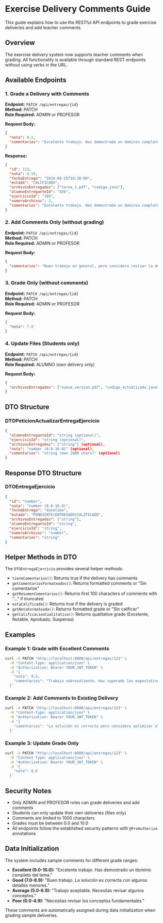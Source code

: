 # Exercise Delivery Comments Guide

This guide explains how to use the RESTful API endpoints to grade exercise deliveries and add teacher comments.

## Overview

The exercise delivery system now supports teacher comments when grading. All functionality is available through standard REST endpoints without using verbs in the URL.

## Available Endpoints

### 1. Grade a Delivery with Comments
**Endpoint:** `PATCH /api/entregas/{id}`  
**Method:** PATCH  
**Role Required:** ADMIN or PROFESOR  

**Request Body:**
```json
{
  "nota": 8.5,
  "comentarios": "Excelente trabajo. Has demostrado un dominio completo del tema. La implementación es elegante y eficiente."
}
```

**Response:**
```json
{
  "id": 123,
  "nota": 8.50,
  "fechaEntrega": "2024-08-25T10:30:00",
  "estado": "CALIFICADO",
  "archivosEntregados": ["tarea_1.pdf", "codigo.java"],
  "alumnoEntreganteId": "456",
  "ejercicioId": "789",
  "numeroArchivos": 2,
  "comentarios": "Excelente trabajo. Has demostrado un dominio completo del tema. La implementación es elegante y eficiente."
}
```

### 2. Add Comments Only (without grading)
**Endpoint:** `PATCH /api/entregas/{id}`  
**Method:** PATCH  
**Role Required:** ADMIN or PROFESOR  

**Request Body:**
```json
{
  "comentarios": "Buen trabajo en general, pero considera revisar la documentación del código."
}
```

### 3. Grade Only (without comments)
**Endpoint:** `PATCH /api/entregas/{id}`  
**Method:** PATCH  
**Role Required:** ADMIN or PROFESOR  

**Request Body:**
```json
{
  "nota": 7.0
}
```

### 4. Update Files (Students only)
**Endpoint:** `PATCH /api/entregas/{id}`  
**Method:** PATCH  
**Role Required:** ALUMNO (own delivery only)  

**Request Body:**
```json
{
  "archivosEntregados": ["nueva_version.pdf", "codigo_actualizado.java"]
}
```

## DTO Structure

### DTOPeticionActualizarEntregaEjercicio
```json
{
  "alumnoEntreganteId": "string (optional)",
  "ejercicioId": "string (optional)",
  "archivosEntregados": ["string"] (optional),
  "nota": "number (0.0-10.0)" (optional),
  "comentarios": "string (max 1000 chars)" (optional)
}
```

## Response DTO Structure

### DTOEntregaEjercicio
```json
{
  "id": "number",
  "nota": "number (0.0-10.0)",
  "fechaEntrega": "datetime",
  "estado": "PENDIENTE|ENTREGADO|CALIFICADO",
  "archivosEntregados": ["string"],
  "alumnoEntreganteId": "string",
  "ejercicioId": "string",
  "numeroArchivos": "number",
  "comentarios": "string"
}
```

## Helper Methods in DTO

The `DTOEntregaEjercicio` provides several helper methods:

- `tieneComentarios()`: Returns true if the delivery has comments
- `getComentariosFormateados()`: Returns formatted comments or "Sin comentarios"
- `getResumenComentarios()`: Returns first 100 characters of comments with "..." if truncated
- `estaCalificada()`: Returns true if the delivery is graded
- `getNotaFormateada()`: Returns formatted grade or "Sin calificar"
- `getCalificacionCualitativa()`: Returns qualitative grade (Excelente, Notable, Aprobado, Suspenso)

## Examples

### Example 1: Grade with Excellent Comments
```bash
curl -X PATCH "http://localhost:8080/api/entregas/123" \
  -H "Content-Type: application/json" \
  -H "Authorization: Bearer YOUR_JWT_TOKEN" \
  -d '{
    "nota": 9.5,
    "comentarios": "Trabajo sobresaliente. Has superado las expectativas y demostrado una comprensión excepcional del tema."
  }'
```

### Example 2: Add Comments to Existing Delivery
```bash
curl -X PATCH "http://localhost:8080/api/entregas/123" \
  -H "Content-Type: application/json" \
  -H "Authorization: Bearer YOUR_JWT_TOKEN" \
  -d '{
    "comentarios": "La solución es correcta pero considera optimizar el rendimiento en la función principal."
  }'
```

### Example 3: Update Grade Only
```bash
curl -X PATCH "http://localhost:8080/api/entregas/123" \
  -H "Content-Type: application/json" \
  -H "Authorization: Bearer YOUR_JWT_TOKEN" \
  -d '{
    "nota": 6.5
  }'
```

## Security Notes

- Only ADMIN and PROFESOR roles can grade deliveries and add comments
- Students can only update their own deliveries (files only)
- Comments are limited to 1000 characters
- Grades must be between 0.0 and 10.0
- All endpoints follow the established security patterns with `@PreAuthorize` annotations

## Data Initialization

The system includes sample comments for different grade ranges:
- **Excellent (9.0-10.0):** "Excelente trabajo. Has demostrado un dominio completo del tema."
- **Good (7.0-8.9):** "Buen trabajo. La solución es correcta con algunos detalles menores."
- **Average (5.0-6.9):** "Trabajo aceptable. Necesitas revisar algunos conceptos."
- **Poor (0.0-4.9):** "Necesitas revisar los conceptos fundamentales."

These comments are automatically assigned during data initialization when grading sample deliveries.
